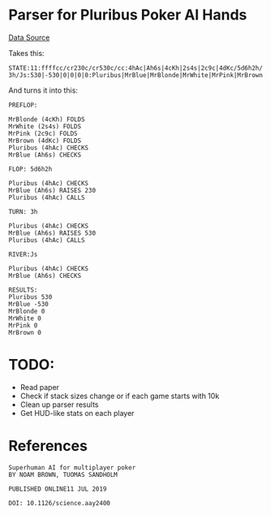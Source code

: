 # Parser for Pluribus Poker AI Hands
[Data Source](https://science.sciencemag.org/content/early/2019/07/10/science.aay2400)

Takes this:

`STATE:11:ffffcc/cr230c/cr530c/cc:4hAc|Ah6s|4cKh|2s4s|2c9c|4dKc/5d6h2h/3h/Js:530|-530|0|0|0|0:Pluribus|MrBlue|MrBlonde|MrWhite|MrPink|MrBrown`

And turns it into this:

```
PREFLOP:

MrBlonde (4cKh) FOLDS
MrWhite (2s4s) FOLDS
MrPink (2c9c) FOLDS
MrBrown (4dKc) FOLDS
Pluribus (4hAc) CHECKS
MrBlue (Ah6s) CHECKS

FLOP: 5d6h2h

Pluribus (4hAc) CHECKS
MrBlue (Ah6s) RAISES 230
Pluribus (4hAc) CALLS

TURN: 3h

Pluribus (4hAc) CHECKS
MrBlue (Ah6s) RAISES 530
Pluribus (4hAc) CALLS

RIVER:Js

Pluribus (4hAc) CHECKS
MrBlue (Ah6s) CHECKS

RESULTS:
Pluribus 530
MrBlue -530
MrBlonde 0
MrWhite 0
MrPink 0
MrBrown 0
```

# TODO:
- Read paper
- Check if stack sizes change or if each game starts with 10k
- Clean up parser results
- Get HUD-like stats on each player


# References

```
Superhuman AI for multiplayer poker
BY NOAM BROWN, TUOMAS SANDHOLM

PUBLISHED ONLINE11 JUL 2019

DOI: 10.1126/science.aay2400
```
